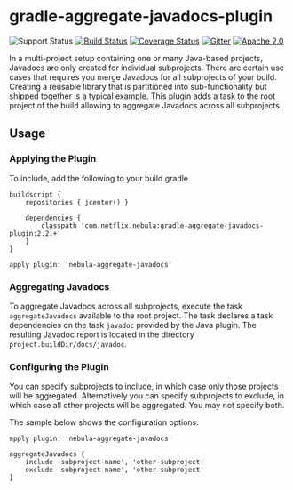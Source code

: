 gradle-aggregate-javadocs-plugin
================================
![Support Status](https://img.shields.io/badge/nebula-inactive-red.svg)
[![Build Status](https://travis-ci.org/nebula-plugins/gradle-aggregate-javadocs-plugin.svg?branch=master)](https://travis-ci.org/nebula-plugins/gradle-aggregate-javadocs-plugin)
[![Coverage Status](https://coveralls.io/repos/nebula-plugins/gradle-aggregate-javadocs-plugin/badge.svg?branch=master&service=github)](https://coveralls.io/github/nebula-plugins/gradle-aggregate-javadocs-plugin?branch=master)
[![Gitter](https://badges.gitter.im/Join%20Chat.svg)](https://gitter.im/nebula-plugins/gradle-aggregate-javadocs-plugin?utm_source=badgeutm_medium=badgeutm_campaign=pr-badge)
[![Apache 2.0](https://img.shields.io/github/license/nebula-plugins/gradle-aggregate-javadocs-plugin.svg)](http://www.apache.org/licenses/LICENSE-2.0)


In a multi-project setup containing one or many Java-based projects, Javadocs are only created for individual subprojects.
There are certain use cases that requires you merge Javadocs for all subprojects of your build. Creating a reusable library
that is partitioned into sub-functionality but shipped together is a typical example. This plugin adds a task to the root
 project of the build allowing to aggregate Javadocs across all subprojects.

## Usage

### Applying the Plugin

To include, add the following to your build.gradle

    buildscript {
        repositories { jcenter() }

        dependencies {
            classpath 'com.netflix.nebula:gradle-aggregate-javadocs-plugin:2.2.+'
        }
    }

    apply plugin: 'nebula-aggregate-javadocs'

### Aggregating Javadocs

To aggregate Javadocs across all subprojects, execute the task `aggregateJavadocs` available to the root project. The task
declares a task dependencies on the task `javadoc` provided by the Java plugin. The resulting Javadoc report is located
in the directory `project.buildDir/docs/javadoc`.

### Configuring the Plugin

You can specify subprojects to include, in which case only those projects will be aggregated. Alternatively you can specify
subprojects to exclude, in which case all other projects will be aggregated. You may not specify both.

The sample below shows the configuration options.

    apply plugin: 'nebula-aggregate-javadocs'
    
    aggregateJavadocs {
        include 'subproject-name', 'other-subproject'
        exclude 'subproject-name', 'other-subproject'
    }